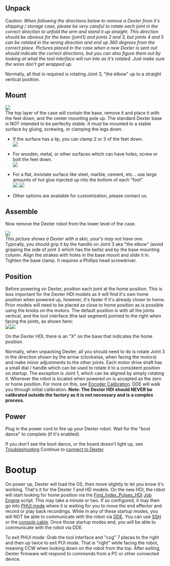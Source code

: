 ## Unpack
Caution: _When following the directions below to remove a Dexter from it's shipping / storage case, please be very careful to rotate each joint in the correct direction to unfold the arm and stand it up straight. This direction should be obvious for the base (joint1) and joints 2 and 3, but joints 4 and 5 can be rotated in the wrong direction and end up 360 degrees from the correct place. Pictures placed in the case when a new Dexter is sent out should indicate the correct directions, but you can also figure them out by looking at what the tool interface will run into as it's rotated. Just make sure the wires don't get wrapped up._

Normally, all that is required is rotating Joint 3, "the elbow" up to a straight vertical position.

## Mount
![](https://user-images.githubusercontent.com/419392/83582361-281b2880-a4f6-11ea-931d-595f7a4cbbac.png)<br>
The top layer of the case will contain the base, remove it and place it with the feet down, and the center mounting pole up. The standard Dexter base is NOT intended to be perfectly stable. It must be mounted to a stable surface by gluing, screwing, or clamping the legs down. 
- If the surface has a lip, you can clamp 2 or 3 of the feet down.<br><img src="https://user-images.githubusercontent.com/419392/58844223-183edf00-862b-11e9-8197-37fc97029a21.png">
- For wooden, metal, or other surfaces which can have holes, screw or bolt the feet down.<br><img src="https://user-images.githubusercontent.com/419392/58844593-c5febd80-862c-11e9-9076-bd438fcaf95d.png">
- For a flat, inviolate surface like steel, marble, cement, etc... use large amounts of hot glue injected up into the bottom of each "foot"<br><img src="https://user-images.githubusercontent.com/419392/58844667-183fde80-862d-11e9-8bcc-aeaed5865306.png"> <img src="https://user-images.githubusercontent.com/419392/58922776-4dae0000-86f1-11e9-9b93-85de3b98551f.png">

- Other options are available for customization, please contact us.

## Assemble
Now remove the Dexter robot from the lower level of the case. <br>

![](https://user-images.githubusercontent.com/419392/83825012-ea9cd380-a68c-11ea-8ad5-af9ef6979c80.jpg)<br>
_This picture shows a Dexter with a skin, your's may not have one._<br>
Typically, you should grip it by the handle on Joint 3 aka "the elbow" (avoid gripping the side of joint 3 which has the belts) and by the base mounting column. Align the strakes with holes in the base mount and slide it in. Tighten the base clamp. It requires a Phillips head screwdriver. 

## Position
Before powering on Dexter, position each joint at the home position. This is less important for the Dexter HDI models as it will find it's own home position when powered up, however, it's faster if it's already closer to home. Prior models will need to be placed as close to home position as is possible using the knobs on the motors. The default position is with all the joints vertical, and the tool interface (the last segment) pointed to the right when facing the joints, as shown here:<br> <img src="https://raw.githubusercontent.com/cfry/dde/master/doc/coor_images/Positive_Joint_Directions_J234.PNG">![](https://github.com/cfry/dde/blob/master/doc/coor_images/Positive_Joint_Directions_J15.PNG?raw=true)

On the Dexter HDI, there is an "X" on the base that indicates the home position.

Normally, when unpacking Dexter, all you should need to do is rotate Joint 3 in the direction shown by the arrow (clockwise, when facing the motors) and make minor adjustments to the other joints. Each motor drive shaft has a small dial / handle which can be used to rotate it to a consistent position on startup. The exception is Joint 1, which can be aligned by simply rotating it. Wherever the robot is located when powered on is accepted as the zero or home position. For more on this, see [Encoder Calibration](Encoder-Calibration). DDE will walk you through initial calibration. **Note: The Dexter HDI should NEVER be calibrated outside the factory as it is not necessary and is a complex process.**

## Power
Plug in the power cord to fire up your Dexter robot. Wait for the "boot dance" to complete (if it's enabled). 

If you don't see the boot dance, or the board doesn't light up, see [Troubleshooting](Troubleshooting)
Continue to [connect to Dexter](Dexter-Networking).

# Bootup

On power up, Dexter will load the OS, then move slightly to let you know it's working. That's it for the Dexter 1 and HD models. On the new HDI, the robot will start looking for home position via the [Find_Index_Pulses_HDI](https://github.com/HaddingtonDynamics/Dexter/blob/StepAngles/Firmware/dde_apps/Find_Index_Pulses_HDI.dde) [Job Engine](DDE#job-engine-on-dexter) script. This may take a minute or two. If so configured, it may then go into [PHUI mode](PhysicalUserInterface) where it is waiting for you to move the end effector and record or play back recordings. While in any of these startup modes, you will NOT be able to communicate with the robot via [DDE](DDE). You can use [SSH](Dexter-Networking#shell-access-via-ssh) or the [console cable](Dexter-USB-Connection). Once those startup modes end, you will be able to communicate with the robot via DDE. 

To exit PHUI mode: Grab the tool interface and "cog" 7 places to the right and then up twice to exit PUI mode. That is "right" while facing the robot, meaning CCW when looking down on the robot from the top. After exiting, Dexter firmware will respond to commands from a PC or other connected device.
